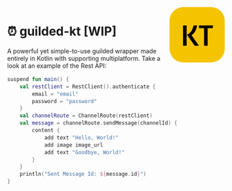 <img align="right" src="./.github/logo.png" style="border-radius: 32px; display: block;text-align:center;margin: 0 auto" alt="Guilded KT" width=128px height=128px/>

# ⏰ guilded-kt [WIP]
 A powerful yet simple-to-use guilded wrapper made entirely in Kotlin with supporting multiplatform. Take a look at
an example of the Rest API:

```kotlin
suspend fun main() {
    val restClient = RestClient().authenticate {
        email = "email"
        password = "password"
    }
    val channelRoute = ChannelRoute(restClient)
    val message = channelRoute.sendMessage(channelId) {
        content {
            add text "Hello, World!"
            add image image_url
            add text "Goodbye, World!"
        }
    }
    println("Sent Message Id: ${message.id}")
}
```
